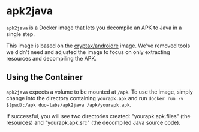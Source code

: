 # apk2java

`apk2java` is a Docker image that lets you decompile an APK to Java in a single step.

This image is based on the [cryptax/androidre](https://github.com/cryptax/androidre) image. We've removed tools we didn't need and adjusted the image to focus on only extracting resources and decompiling the APK.

## Using the Container

`apk2java` expects a volume to be mounted at `/apk`. To use the image, simply change into the directory containing `yourapk.apk` and run `docker run -v $(pwd):/apk duo-labs/apk2java /apk/yourapk.apk`.

If successful, you will see two directories created: "yourapk.apk.files" (the resources) and "yourapk.apk.src" (the decompiled Java source code). 